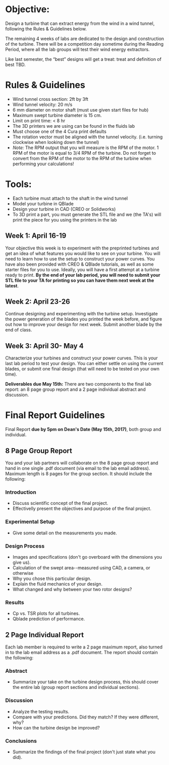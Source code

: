 # Objective:
Design a turbine that can extract energy from the wind in a wind tunnel, following the Rules & Guidelines below.   

The remaining 4 weeks of labs are dedicated to the design and construction of the turbine. There will be a competition day sometime during the Reading Period, where all the lab groups will test their wind energy extractors.   

Like last semester, the “best” designs will get a treat: treat and definition of best TBD. 
# Rules & Guidelines  

-	Wind tunnel cross section: 2ft by 3ft  
-	Wind tunnel velocity: 20 m/s  
-	6 mm diameter on motor shaft (must use given start files for hub)  
-	Maximum swept turbine diameter is 15 cm.    
-	Limit on print time: < 8 hr  
-	The 3D printers we are using can be found in the fluids lab  
-	Must choose one of the 4 Cura print defaults  
-	The rotation vector must be aligned with the tunnel velocity. (i.e. turning clockwise when looking down the tunnel)  
-	*Note:* The RPM output that you will measure is the RPM of the motor. 1 RPM of the motor is equal to 3/4 RPM of the turbine. Do not forget to convert from the RPM of the motor to the RPM of the turbine when performing your calculations!

# Tools:
-	Each turbine must attach to the shaft in the wind tunnel   
-	Model your turbine in QBlade  
-	Design your turbine in CAD (CREO or Solidworks)  
-	To 3D print a part, you must generate the STL file and we (the TA's) will print the piece for you using the printers in the lab   

## Week 1: April 16-19  
Your objective this week is to experiment with the preprinted turbines and get an idea of what features you would like to see on your turbine. You will need to learn how to use the setup to construct your power curves. You have also been provided with CREO & QBlade tutorials, as well as some starter files for you to use. Ideally, you will have a first attempt at a turbine ready to print. **By the end of your lab period, you will need to submit your STL file to your TA for printing so you can have them next week at the latest**.
## Week 2: April 23-26  
Continue designing and experimenting with the turbine setup. Investigate the power generation of the blades you printed the week before, and figure out how to improve your design for next week. Submit another blade by the end of class.
## Week 3: April 30- May 4   
Characterize your turbines and construct your power curves. This is your last lab period to test your design. You can either settle on using the current blades, or submit one final design (that will need to be tested on your own time).

**Deliverables due May 15th:** There are two components to the final lab report: an 8 page group report and a 2 page individual abstract and discussion.

# Final Report Guidelines
Final Report **due by 5pm on Dean's Date (May 15th, 2017)**, both group and individual.

## 8 Page Group Report
You and your lab partners will collaborate on the 8 page group report and hand in one single .pdf document (via email to the lab email address). Maximum length is 8 pages for the group section. It should include the following:

### Introduction
- Discuss scientific concept of the final project.
- Effectivelly present the objectives and purpose of the final project.

### Experimental Setup
- Give some detail on the measurements you made.

### Design Process
- Images and specifications (don't go overboard with the dimensions you give us).
- Calculation of the swept area--measured using CAD, a camera, or otherwise
- Why you chose this particular design.
- Explain the fluid mechanics of your design.
- What changed and why between your two rotor designs?

### Results
- Cp vs. TSR plots for all turbines.
- Qblade prediction of performance.

## 2 Page Individual Report
Each lab member is required to write a 2 page maximum report, also turned in to the lab email address as a .pdf document. The report should contain the following:

### Abstract
- Summarize your take on the turbine design process, this should cover the entire lab (group report sections and individual sections).

### Discussion
- Analyze the testing results.
- Compare with your predictions. Did they match? If they were different, why?
- How can the turbine design be improved?

### Conclusions
- Summarize the findings of the final project (don't just state what you did).